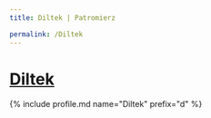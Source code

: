 ```yaml
---
title: Diltek | Patromierz

permalink: /Diltek
---
```


# [Diltek](https://patronite.pl/Diltek)

{% include profile.md name="Diltek" prefix="d" %}

